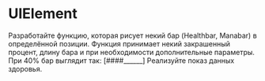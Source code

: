 # UIElement
Разработайте функцию, которая рисует некий бар (Healthbar, Manabar) в определённой позиции. Функция принимает некий закрашенный процент, длину бара и при необходимости дополнительные параметры.   При 40% бар выглядит так:  [####______]   Реализуйте показ данных здоровья.
